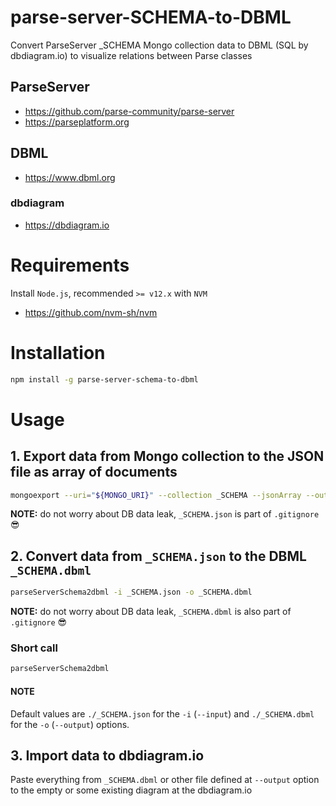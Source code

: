 # parse-server-SCHEMA-to-DBML
Convert ParseServer _SCHEMA Mongo collection data to DBML (SQL by dbdiagram.io) to visualize relations between Parse classes

## ParseServer

- https://github.com/parse-community/parse-server
- https://parseplatform.org

## DBML

- https://www.dbml.org

### dbdiagram

- https://dbdiagram.io

# Requirements

Install `Node.js`, recommended `>= v12.x` with `NVM`

- https://github.com/nvm-sh/nvm

# Installation

```bash
npm install -g parse-server-schema-to-dbml
```

# Usage

## 1. Export data from Mongo collection to the JSON file as array of documents

```bash
mongoexport --uri="${MONGO_URI}" --collection _SCHEMA --jsonArray --out _SCHEMA.json
```

**NOTE:** do not worry about DB data leak, `_SCHEMA.json` is part of `.gitignore` 😎

## 2. Convert data from `_SCHEMA.json` to the DBML `_SCHEMA.dbml`

```bash
parseServerSchema2dbml -i _SCHEMA.json -o _SCHEMA.dbml
```

**NOTE:** do not worry about DB data leak, `_SCHEMA.dbml` is also part of `.gitignore` 😎

### Short call

```bash
parseServerSchema2dbml
```

#### NOTE

Default values are `./_SCHEMA.json` for the `-i` (`--input`) and `./_SCHEMA.dbml` for the `-o` (`--output`) options.

## 3. Import data to dbdiagram.io

Paste everything from `_SCHEMA.dbml` or other file defined at `--output` option to the empty or some existing diagram at the dbdiagram.io
